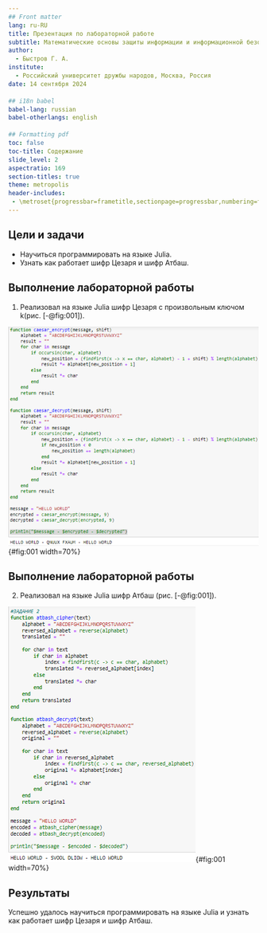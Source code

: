 ```yaml
---
## Front matter
lang: ru-RU
title: Презентация по лабораторной работе
subtitle: Математические основы защиты информации и информационной безопасности
author:
  - Быстров Г. А.
institute:
  - Российский университет дружбы народов, Москва, Россия
date: 14 сентября 2024

## i18n babel
babel-lang: russian
babel-otherlangs: english

## Formatting pdf
toc: false
toc-title: Содержание
slide_level: 2
aspectratio: 169
section-titles: true
theme: metropolis
header-includes:
 - \metroset{progressbar=frametitle,sectionpage=progressbar,numbering=fraction}
---
```


## Цели и задачи

- Научиться программировать на языке Julia.
- Узнать как работает шифр Цезаря и шифр Атбаш.

## Выполнение лабораторной работы

1. Реализовал на языке Julia шифр Цезаря с произвольным ключом k(рис. [-@fig:001]).

![Код с выводом](image/1.png){#fig:001 width=70%}

## Выполнение лабораторной работы

2. Реализовал на языке Julia шифр Атбаш (рис. [-@fig:001]).

![Код с выводом](image/2.png){#fig:001 width=70%}

## Результаты

Успешно удалось научиться программировать на языке Julia и узнать как работает шифр Цезаря и шифр Атбаш.

